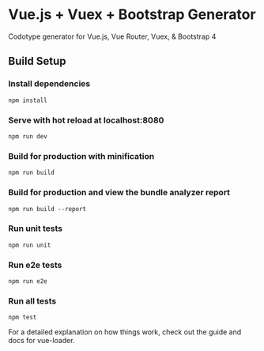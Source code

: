# Vue.js + Vuex + Bootstrap Generator
Codotype generator for Vue.js, Vue Router, Vuex, & Bootstrap 4

## Build Setup

### Install dependencies
```
npm install
```

### Serve with hot reload at localhost:8080
```
npm run dev
```

### Build for production with minification
```
npm run build
```

### Build for production and view the bundle analyzer report
```
npm run build --report
```

### Run unit tests
```
npm run unit
```

### Run e2e tests
```
npm run e2e
```

### Run all tests
```
npm test
```

For a detailed explanation on how things work, check out the guide and docs for vue-loader.
